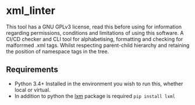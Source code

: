 # xml_linter
This tool has a GNU GPLv3 license, read this before using for information regarding permissions, conditions and limitations of using this software.
A CI/CD checker and CLI tool for alphabetising, formatting and checking for malforrmed .xml tags. Whilst respecting parent-child hierarchy and retaining the position of namespace tags in the tree.

## Requirements
- Python 3.4+ Installed in the environment you wish to run this, whether local or virtual.
- In addition to python the [lxm](https://lxml.de/installation.html) package is required
``pip install lxml``


